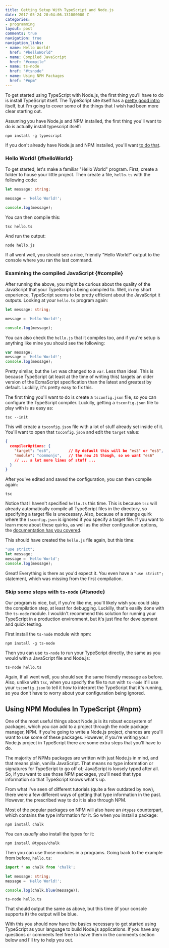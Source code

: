 ```yaml
---
title: Getting Setup With TypeScript and Node.js
date: 2017-05-24 20:04:06.131000000 Z
categories:
- programming
layout: post
comments: true
navigation: true
navigation_links:
- name: Hello World!
  href: "#helloWorld"
- name: Compiled JavaScript
  href: "#compile"
- name: ts-node
  href: "#tsnode"
- name: Using NPM Packages
  href: "#npm"
---
```


To get started using TypeScript with Node.js, the first thing you'll have to do
is install TypeScript itself. The TypeScript site itself has a
[pretty good intro](https://www.typescriptlang.org/docs/handbook/typescript-in-5-minutes.html)
itself, but I'm going to cover some of the things that I wish had been more
clear starting out.

Assuming you have Node.js and NPM installed, the first thing you'll want to do
is actually install typescript itself:

```shell
npm install -g typescript
```

If you don't already have Node.js and NPM installed, you'll want [to do that](https://nodejs.org/en/download/).

### Hello World!    {#helloWorld}

To get started, let's make a familiar "Hello World" program. First, create
a folder to house your little project. Then create a file, `hello.ts` with
the following code:

```typescript
let message: string;

message = 'Hello World!';

console.log(message);
```

You can then compile this:

```shell
tsc hello.ts
```

And run the output:

```shell
node hello.js
```

If all went well, you should see a nice, friendly "Hello World!" output to the
console where you ran the last command.

### Examining the compiled JavaScript   {#compile}

After running the above, you might be curious about the quality of the JavaScript
that your TypeScript is being compiled to. Well, in my short experience,
TypeScript seems to be pretty efficient about the JavaScript it outputs. Looking
at your `hello.ts` program again:

```typescript
let message: string;

message = 'Hello World!';

console.log(message);
```

You can also check the `hello.js` that it compiles too, and if you're setup is
anything like mine you should see the following:

```javascript
var message;
message = 'Hello World!';
console.log(message);
```

Pretty similar, but the `let` was changed to a `var`. Less than ideal. This is
because TypeScript (at least at the time of writing this) targets an older
version of the EcmaScript specification than the latest and greatest by default.
Luckilly, it's pretty easy to fix this.

The first thing you'll want to do is create a `tsconfig.json` file, so you can
configure the TypeScript compiler. Luckilly, getting a `tsconfig.json` file to
play with is as easy as:

```shell
tsc --init
```

This will create a `tsconfig.json` file with a lot of stuff already set inside of
it. You'll want to open that `tsconfig.json` and edit the `target` value:

```json
{
  compilerOptions: {
    "target": "es6",        // By default this will be "es3" or "es5", we want to use
    "module": "commonjs",   // the new JS though, so we want "es6"
    // ... a lot more lines of stuff ...
  }
}
```

After you've edited and saved the configuration, you can then compile again:

```shell
tsc
```

Notice that I haven't specified `hello.ts` this time. This is because `tsc` will
already automatically compile all TypeScript files in the directory, so
specifying a target file is unecessary. Also, because of a strange quirk where
the `tsconfig.json` is ignored if you specify a target file. If you want to learn
more about these quirks, as well as the other configuration options, the
[documentation has you covered](http://www.typescriptlang.org/docs/handbook/tsconfig-json.html).

This should have created the `hello.js` file again, but this time:

```javascript
"use strict";
let message;
message = 'Hello World';
console.log(message);
```

Great! Everything is there as you'd expect it. You even have a `"use strict";`
statement, which was missing from the first compilation.


### Skip some steps with `ts-node`  {#tsnode}

Our program is nice, but, if you're like me, you'll likely wish you could skip
the compilation step, at least for debugging. Luckilly, that's easilly done with
the `ts-node` module. I wouldn't recommend this solution for running your
TypeScript in a production environment, but it's just fine for development and
quick testing.

First install the `ts-node` module with npm:

```shell
npm install -g ts-node
```

Then you can use `ts-node` to run your TypeScript directly, the same as you would
with a JavaScript file and Node.js:

```shell
ts-node hello.ts
```

Again, If all went well, you should see the same friendly message as before.
Also, unlike with `tsc`, when you specify the file to run with `ts-node` it'll
use your `tsconfig.json` to tell it how to interpret the TypeScript that it's
running, so you don't have to worry about your configuration being ignored.


## Using NPM Modules In TypeScript  {#npm}

One of the most useful things about Node.js is its robust ecosystem of packages,
which you can add to a project through the node package manager, NPM. If you're
going to write a Node.js project, chances are you'll want to use some of these
packages. However, if you're writing your Node.js project in TypeScript there
are some extra steps that you'll have to do.

The majority of NPMs packages are written with just Node.js in mind, and that
means plain, vanilla JavaScript. That means no type information or signatures for
TypeScript to go off of; JavaScript is loosely typed after all. So, if you want
to use those NPM packages, you'll need that type information so that TypeScript
knows what's up.

From what I've seen of different tutorials (quite a few outdated by now), there
were a few different ways of getting that type information in the past. However,
the prescribed way to do it is also through NPM.

Most of the popular packages on NPM will also have an `@types` counterpart,
which contains the type information for it. So when you install a package:

```shell
npm install chalk
```

You can *usually* also install the types for it:

```shell
npm install @types/chalk
```

Then you can use those modules in a programs. Going back to the example from
before, `hello.ts`:

```typescript
import * as chalk from 'chalk';

let message: string;
message = 'Hello World!';

console.log(chalk.blue(message));
```

```shell
ts-node hello.ts
```

That should output the same as above, but this time (if your console supports it)
the output will be blue.

With this you should now have the basics necessary to get started using
TypeScript as your language to build Node.js applications. If you have any
questions or comments feel free to leave them in the comments section below and
I'll try to help you out.
